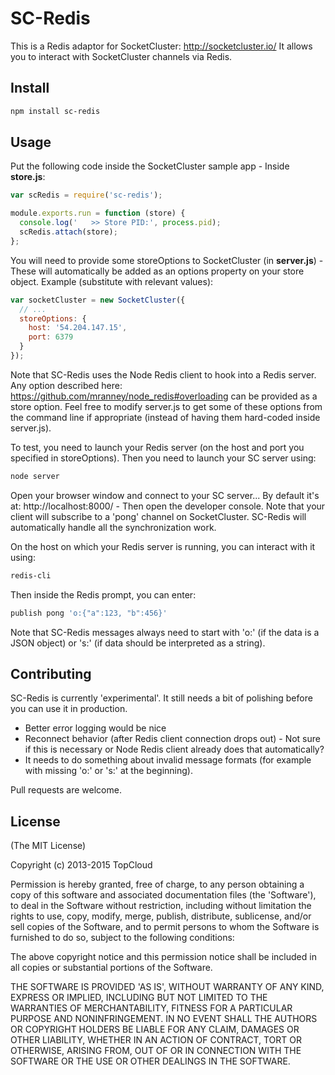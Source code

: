 SC-Redis
======

This is a Redis adaptor for SocketCluster: http://socketcluster.io/
It allows you to interact with SocketCluster channels via Redis.


## Install

```bash
npm install sc-redis
```

## Usage

Put the following code inside the SocketCluster sample app - Inside **store.js**:

```js
var scRedis = require('sc-redis');

module.exports.run = function (store) {
  console.log('   >> Store PID:', process.pid);
  scRedis.attach(store);
};
```

You will need to provide some storeOptions to SocketCluster (in **server.js**) - These will automatically be added as an options property on your store object.
Example (substitute with relevant values):

```js
var socketCluster = new SocketCluster({
  // ...
  storeOptions: {
    host: '54.204.147.15',
    port: 6379
  }
});
```

Note that SC-Redis uses the Node Redis client to hook into a Redis server.
Any option described here: https://github.com/mranney/node_redis#overloading can be provided as a store option.
Feel free to modify server.js to get some of these options from the command line if appropriate (instead of having them hard-coded inside server.js).

To test, you need to launch your Redis server (on the host and port you specified in storeOptions).
Then you need to launch your SC server using:

```bash
node server
```

Open your browser window and connect to your SC server... By default it's at: http://localhost:8000/ - Then open the developer console.
Note that your client will subscribe to a 'pong' channel on SocketCluster. SC-Redis will automatically handle all the synchronization work.

On the host on which your Redis server is running, you can interact with it using:

```bash
redis-cli
```
 
 Then inside the Redis prompt, you can enter:
 
 ```bash
 publish pong 'o:{"a":123, "b":456}'
 ```
 
 Note that SC-Redis messages always need to start with 'o:' (if the data is a JSON object) or 's:' (if data should be interpreted as a string).

 
## Contributing

SC-Redis is currently 'experimental'. It still needs a bit of polishing before you can use it in production.
- Better error logging would be nice
- Reconnect behavior (after Redis client connection drops out) - Not sure if this is necessary or Node Redis client already does that automatically?
- It needs to do something about invalid message formats (for example with missing 'o:' or 's:' at the beginning).

Pull requests are welcome.
 
 
## License

(The MIT License)

Copyright (c) 2013-2015 TopCloud

Permission is hereby granted, free of charge, to any person obtaining a copy of this software and associated documentation files (the 'Software'), to deal in the Software without restriction, including without limitation the rights to use, copy, modify, merge, publish, distribute, sublicense, and/or sell copies of the Software, and to permit persons to whom the Software is furnished to do so, subject to the following conditions:

The above copyright notice and this permission notice shall be included in all copies or substantial portions of the Software.

THE SOFTWARE IS PROVIDED 'AS IS', WITHOUT WARRANTY OF ANY KIND, EXPRESS OR IMPLIED, INCLUDING BUT NOT LIMITED TO THE WARRANTIES OF MERCHANTABILITY, FITNESS FOR A PARTICULAR PURPOSE AND NONINFRINGEMENT. IN NO EVENT SHALL THE AUTHORS OR COPYRIGHT HOLDERS BE LIABLE FOR ANY CLAIM, DAMAGES OR OTHER LIABILITY, WHETHER IN AN ACTION OF CONTRACT, TORT OR OTHERWISE, ARISING FROM, OUT OF OR IN CONNECTION WITH THE SOFTWARE OR THE USE OR OTHER DEALINGS IN THE SOFTWARE.
